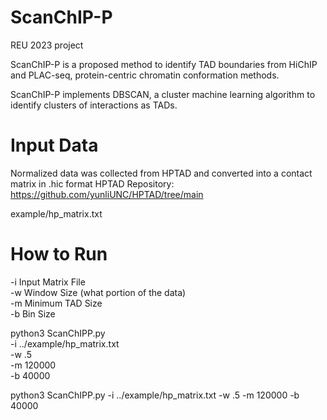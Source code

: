 # ScanChIP-P
REU 2023 project

ScanChIP-P is a proposed method to identify TAD boundaries from HiChIP and PLAC-seq, protein-centric chromatin conformation methods.

ScanChIP-P implements DBSCAN, a cluster machine learning algorithm to identify clusters of interactions as TADs.

# Input Data
Normalized data was collected from HPTAD and converted into a contact matrix in .hic format
HPTAD Repository: https://github.com/yunliUNC/HPTAD/tree/main

example/hp_matrix.txt

# How to Run
-i Input Matrix File \
-w Window Size (what portion of the data) \
-m Minimum TAD Size \
-b Bin Size 

python3 ScanChIPP.py \
-i  ../example/hp_matrix.txt\
-w .5 \
-m 120000 \
-b 40000

python3 ScanChIPP.py -i ../example/hp_matrix.txt -w .5 -m 120000 -b 40000
